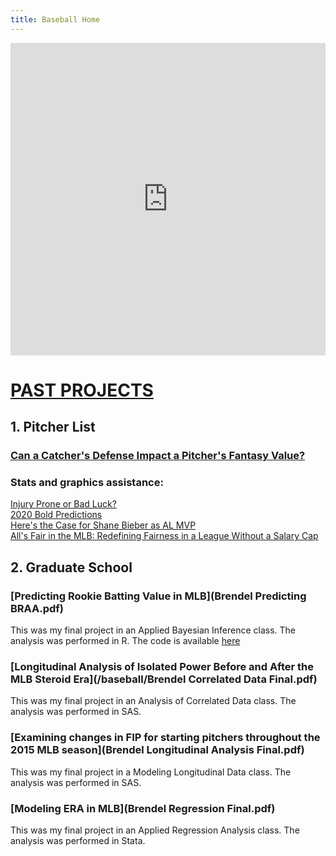 ```yaml
---
title: Baseball Home
---
```

<script src="https://embed.pickaxeproject.com/axe/scripts/masterpage.js"></script>
<iframe id=3NPYY7GG44 loading="eager" src="https://embed.pickaxeproject.com/axe?id=Explaining_a_Concept_UEXZV&mode=embed_gold&theme=light&opacity=100&font_header=Real+Head+Pro&font_body=Real+Head+Pro&font_labels=Real+Head+Pro&font_button=Real+Head+Pro&host=beta" width="100%" height="500px" onMouseOver="this.style.boxShadow='0 2px 2px 1px rgba(0,0,0,0.2)'" onMouseOut="this.style.boxShadow='none'" style="border:0;transition:.3s;" frameBorder="0"></iframe>
<script>
	iFrameResize({heightCalculationMethod:'taggedElement' }, '#3NPYY7GG44')
</script>

# <ins>PAST PROJECTS</ins>

## 1. Pitcher List

### <a href="https://www.pitcherlist.com/going-deep-can-a-catchers-defense-impact-a-pitchers-fantasy-production/" target="_blank">Can a Catcher's Defense Impact a Pitcher's Fantasy Value?</a>

### Stats and graphics assistance:  
<a href="https://www.pitcherlist.com/injury-prone-or-bad-luck-part-1/" target="_blank">Injury Prone or Bad Luck?</a>  
<a href="https://www.pitcherlist.com/james-schianos-big-and-bold-predictions/" target="_blank">2020 Bold Predictions</a>  
<a href="https://www.pitcherlist.com/heres-the-case-for-shane-bieber-as-al-mvp/" target="_blank">Here's the Case for Shane Bieber as AL MVP</a>  
<a href="https://www.pitcherlist.com/alls-fair-in-mlb-redefining-fairness-in-a-league-without-a-salary-cap/" target="_blank">All's Fair in the MLB: Redefining Fairness in a League Without a Salary Cap</a>

## 2. Graduate School

### [Predicting Rookie Batting Value in MLB](Brendel Predicting BRAA.pdf)
This was my final project in an Applied Bayesian Inference class. The analysis was performed in R. The code is available [here](https://github.com/pcbrendel/baseballanalysis)

### [Longitudinal Analysis of Isolated Power Before and After the MLB Steroid Era](/baseball/Brendel Correlated Data Final.pdf)
This was my final project in an Analysis of Correlated Data class. The analysis was performed in SAS.

### [Examining changes in FIP for starting pitchers throughout the 2015 MLB season](Brendel Longitudinal Analysis Final.pdf)
This was my final project in a Modeling Longitudinal Data class. The analysis was performed in SAS.

### [Modeling ERA in MLB](Brendel Regression Final.pdf)
This was my final project in an Applied Regression Analysis class. The analysis was performed in Stata.


